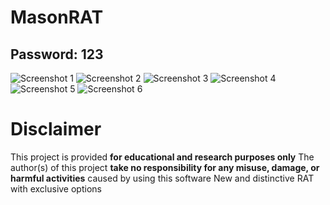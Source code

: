 # MasonRAT
Password: 123
---
![Screenshot 1](https://i.ibb.co/LXb9fcyP/image.png)
![Screenshot 2](https://i.ibb.co/zVKksMnN/image.png)
![Screenshot 3](https://i.ibb.co/sdMs55Dy/image.png)
![Screenshot 4](https://i.ibb.co/7xbyHvF9/image.png)
![Screenshot 5](https://i.ibb.co/zVR1Nx7K/image.png)
![Screenshot 6](https://i.ibb.co/5WzqVGdq/image.png)
# Disclaimer
This project is provided **for educational and research purposes only**
The author(s) of this project **take no responsibility for any misuse, damage, or harmful activities** caused by using this software
New and distinctive RAT with exclusive options
